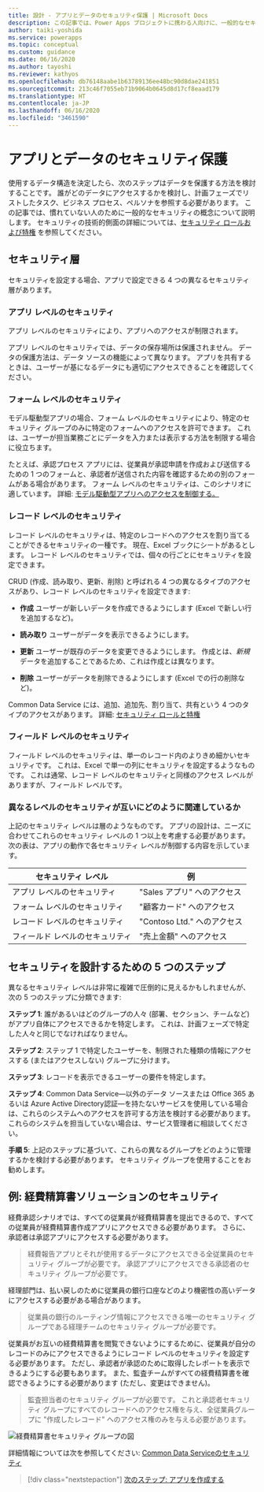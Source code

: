 ```yaml
---
title: 設計 - アプリとデータのセキュリティ保護 | Microsoft Docs
description: この記事では、Power Apps プロジェクトに携わる人向けに、一般的なセキュリティの概念について説明し、セキュリティ レイヤーとその適用方法について説明します。
author: taiki-yoshida
ms.service: powerapps
ms.topic: conceptual
ms.custom: guidance
ms.date: 06/16/2020
ms.author: tayoshi
ms.reviewer: kathyos
ms.openlocfilehash: db76148aabe1b63789136ee48bc90d8dae241851
ms.sourcegitcommit: 213c46f7055eb71b9064b0645d8d17cf8eaad179
ms.translationtype: HT
ms.contentlocale: ja-JP
ms.lasthandoff: 06/16/2020
ms.locfileid: "3461590"
---
```

# <a name="securing-the-app-and-data"></a>アプリとデータのセキュリティ保護

使用するデータ構造を決定したら、次のステップはデータを保護する方法を検討することです。 誰がどのデータにアクセスするかを検討し、計画フェーズでリストしたタスク、ビジネス プロセス、ペルソナを参照する必要があります。 この記事では、慣れていない人のために一般的なセキュリティの概念について説明します。 セキュリティの技術的側面の詳細については、[セキュリティ ロールおよび特権](https://docs.microsoft.com/power-platform/admin/security-roles-privileges) を参照してください。

## <a name="layers-of-security"></a>セキュリティ層

セキュリティを設定する場合、アプリで設定できる 4 つの異なるセキュリティ層があります。

### <a name="app-level-security"></a>アプリ レベルのセキュリティ

アプリ レベルのセキュリティにより、アプリへのアクセスが制限されます。

アプリ レベルのセキュリティでは、データの保存場所は保護されません。 データの保護方法は、データ ソースの機能によって異なります。 アプリを共有するときは、ユーザーが基になるデータにも適切にアクセスできることを確認してください。

### <a name="form-level-security"></a>フォーム レベルのセキュリティ

モデル駆動型アプリの場合、フォーム レベルのセキュリティにより、特定のセキュリティ グループのみに特定のフォームへのアクセスを許可できます。 これは、ユーザーが担当業務ごとにデータを入力または表示する方法を制限する場合に役立ちます。

たとえば、承認プロセス アプリには、従業員が承認申請を作成および送信するための 1 つのフォームと、承認者が送信された内容を確認するための別のフォームがある場合があります。 フォーム レベルのセキュリティは、このシナリオに適しています。
詳細: [モデル駆動型アプリへのアクセスを制御する。](../../maker/model-driven-apps/control-access-forms.md)

### <a name="record-level-security"></a>レコード レベルのセキュリティ

レコード レベルのセキュリティは、特定のレコードへのアクセスを割り当てることができるセキュリティの一種です。 現在、Excel ブックにシートがあるとします。 レコード レベルのセキュリティでは、個々の行ごとにセキュリティを設定できます。

CRUD (作成、読み取り、更新、削除) と呼ばれる 4 つの異なるタイプのアクセスがあり、レコード レベルのセキュリティを設定できます:

- **作成** ユーザーが新しいデータを作成できるようにします (Excel で新しい行を追加するなど)。

- **読み取り** ユーザーがデータを表示できるようにします。

- **更新** ユーザーが既存のデータを変更できるようにします。
    作成とは、*新規* データを追加することであるため、これは作成とは異なります。

- **削除** ユーザーがデータを削除できるようにします (Excel での行の削除など)。

Common Data Service には、追加、追加先、割り当て、共有という 4 つのタイプのアクセスがあります。 詳細: [セキュリティ ロールと特権](https://docs.microsoft.com/power-platform/admin/security-roles-privileges)

### <a name="field-level-security"></a>フィールド レベルのセキュリティ

フィールド レベルのセキュリティは、単一のレコード内のよりきめ細かいセキュリティです。 これは、Excel で単一の列にセキュリティを設定するようなものです。 これは通常、レコード レベルのセキュリティと同様のアクセス レベルがありますが、フィールド レベルです。

### <a name="how-different-levels-of-security-relate-to-each-other"></a>異なるレベルのセキュリティが互いにどのように関連しているか

上記のセキュリティ レベルは層のようなものです。 アプリの設計は、ニーズに合わせてこれらのセキュリティ レベルの 1 つ以上を考慮する必要があります。 次の表は、アプリの動作で各セキュリティ レベルが制御する内容を示しています。

|セキュリティ レベル  |例 |
|---------|---------|
|アプリ レベルのセキュリティ     |    "Sales アプリ" へのアクセス     |
|フォーム レベルのセキュリティ    |      "顧客カード" へのアクセス   |
|レコード レベルのセキュリティ     |     "Contoso Ltd." へのアクセス    |
|フィールド レベルのセキュリティ     |     "売上金額" へのアクセス    |

## <a name="the-five-steps-for-designing-security"></a>セキュリティを設計するための 5 つのステップ

異なるセキュリティ レベルは非常に複雑で圧倒的に見えるかもしれませんが、次の 5 つのステップに分類できます:

**ステップ 1**: 誰があるいはどのグループの人々 (部署、セクション、チームなど) がアプリ自体にアクセスできるかを特定します。 これは、計画フェーズで特定した人々と同じでなければなりません。

**ステップ 2**: ステップ 1 で特定したユーザーを、制限された種類の情報にアクセスする (またはアクセスしない) グループに分けます。

**ステップ 3**: レコードを表示できるユーザーの要件を特定します。

**ステップ 4**: Common Data Service&mdash;以外のデータ ソースまたは Office 365 あるいは Azure Active Directory認証&mdash;を持たないサービスを使用している場合は、これらのシステムへのアクセスを許可する方法を検討する必要があります。 これらのシステムを担当していない場合は、サービス管理者に相談してください。

**手順 5**: 上記のステップに基づいて、これらの異なるグループをどのように管理するかを検討する必要があります。 セキュリティ グループを使用することをお勧めします。

## <a name="example-expense-report-solution-security"></a>例: 経費精算書ソリューションのセキュリティ

経費承認シナリオでは、すべての従業員が経費精算書を提出できるので、すべての従業員が経費精算書作成アプリにアクセスできる必要があります。 さらに、承認者は承認アプリにアクセスする必要があります。

> 経費報告アプリとそれが使用するデータにアクセスできる全従業員のセキュリティ グループが必要です。
承認アプリにアクセスできる承認者のセキュリティ グループが必要です。

経理部門は、払い戻しのために従業員の銀行口座などのより機密性の高いデータにアクセスする必要がある場合があります。

> 従業員の銀行のルーティング情報にアクセスできる唯一のセキュリティ グループである経理チームのセキュリティ グループが必要です。

従業員がお互いの経費精算書を閲覧できないようにするために、従業員が自分のレコードのみにアクセスできるようにレコード レベルのセキュリティを設定する必要があります。 ただし、承認者が承認のために取得したレポートを表示できるようにする必要もあります。 また、監査チームがすべての経費精算書を確認できるようにする必要があります (ただし、変更はできません)。

> 監査担当者のセキュリティ グループが必要です。 これと承認者セキュリティ グループにすべてのレコードへのアクセス権を与え、全従業員グループに "作成したレコード" へのアクセス権のみを与える必要があります。

![経費精算書セキュリティ グループの図](media/expense-report-security.png "経費精算書セキュリティ グループの図")

詳細情報については次を参照してください: [ Common Data Serviceのセキュリティ](https://docs.microsoft.com/power-platform/admin/wp-security)

> [!div class="nextstepaction"]
> [次のステップ: アプリを作成する](making-phase.md)
